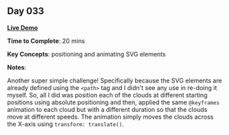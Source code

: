 ## Day 033

**<a href="https://css100.aniqa.dev#day-033">Live Demo</a>**

**Time to Complete**: 20 mins

**Key Concepts**: positioning and animating SVG elements

**Notes**:

Another super simple challenge! Specifically because the SVG elements are already defined using the `<path>` tag and I didn't see any use in re-doing it myself. So, all I did was position each of the clouds at different starting positions using absolute positioning and then, applied the same `@keyframes` animation to each cloud but with a different duration so that the clouds move at different speeds. The animation simply moves the clouds across the X-axis using `transform: translate()`.
